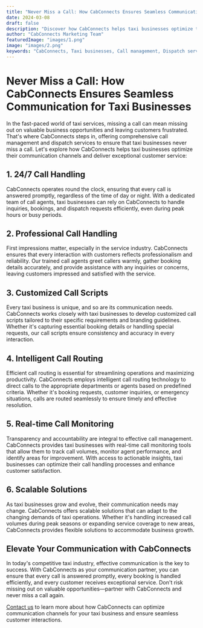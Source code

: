 ```yaml
---
title: "Never Miss a Call: How CabConnects Ensures Seamless Communication for Taxi Businesses"
date: 2024-03-08
draft: false
description: "Discover how CabConnects helps taxi businesses optimize their communication channels and never miss a call."
author: "CabConnects Marketing Team"
featuredImage: "images/1.png"
image: "images/2.png"
keywords: "CabConnects, Taxi businesses, Call management, Dispatch services, Customer communication"
---
```


# Never Miss a Call: How CabConnects Ensures Seamless Communication for Taxi Businesses

In the fast-paced world of taxi services, missing a call can mean missing out on valuable business opportunities and leaving customers frustrated. That's where CabConnects steps in, offering comprehensive call management and dispatch services to ensure that taxi businesses never miss a call. Let's explore how CabConnects helps taxi businesses optimize their communication channels and deliver exceptional customer service:

## 1. 24/7 Call Handling

CabConnects operates round the clock, ensuring that every call is answered promptly, regardless of the time of day or night. With a dedicated team of call agents, taxi businesses can rely on CabConnects to handle inquiries, bookings, and dispatch requests efficiently, even during peak hours or busy periods.

## 2. Professional Call Handling

First impressions matter, especially in the service industry. CabConnects ensures that every interaction with customers reflects professionalism and reliability. Our trained call agents greet callers warmly, gather booking details accurately, and provide assistance with any inquiries or concerns, leaving customers impressed and satisfied with the service.

## 3. Customized Call Scripts

Every taxi business is unique, and so are its communication needs. CabConnects works closely with taxi businesses to develop customized call scripts tailored to their specific requirements and branding guidelines. Whether it's capturing essential booking details or handling special requests, our call scripts ensure consistency and accuracy in every interaction.

## 4. Intelligent Call Routing

Efficient call routing is essential for streamlining operations and maximizing productivity. CabConnects employs intelligent call routing technology to direct calls to the appropriate departments or agents based on predefined criteria. Whether it's booking requests, customer inquiries, or emergency situations, calls are routed seamlessly to ensure timely and effective resolution.

## 5. Real-time Call Monitoring

Transparency and accountability are integral to effective call management. CabConnects provides taxi businesses with real-time call monitoring tools that allow them to track call volumes, monitor agent performance, and identify areas for improvement. With access to actionable insights, taxi businesses can optimize their call handling processes and enhance customer satisfaction.

## 6. Scalable Solutions

As taxi businesses grow and evolve, their communication needs may change. CabConnects offers scalable solutions that can adapt to the changing demands of taxi operations. Whether it's handling increased call volumes during peak seasons or expanding service coverage to new areas, CabConnects provides flexible solutions to accommodate business growth.

## Elevate Your Communication with CabConnects

In today's competitive taxi industry, effective communication is the key to success. With CabConnects as your communication partner, you can ensure that every call is answered promptly, every booking is handled efficiently, and every customer receives exceptional service. Don't risk missing out on valuable opportunities—partner with CabConnects and never miss a call again.

[Contact us](/contact) to learn more about how CabConnects can optimize communication channels for your taxi business and ensure seamless customer interactions.
